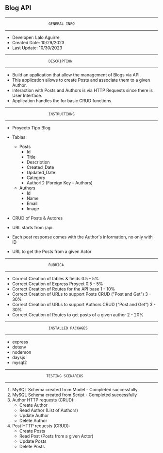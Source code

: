 ## Blog API
*************************************************************
                        GENERAL INFO
*************************************************************
+ Developer: Lalo Aguirre
+ Created Date: 10/29/2023
+ Last Update: 10/30/2023

*************************************************************
                        DESCRIPTION
*************************************************************
+ Build an application that allow the management of Blogs via API. 
+ This application allows to create Posts and associate them to a given Author.
+ Interaction with Posts and Authors is via HTTP Requests since there is User Interface.
+ Application handles the for basic CRUD functions. 
*************************************************************
                        INSTRUCTIONS
*************************************************************
+ Proyecto Tipo Blog

+ Tablas:
  + Posts
    + Id 
    + Title
    + Description
    + Created_Date
    + Updated_Date
    + Category
    + AuthorID (Foreign Key - Authors)
  + Authors
    + Id
    + Name
    + Email
    + Image
+ CRUD of Posts & Autores
+ URL starts from /api
+ Each post response comes with the Author's information, no only with ID
+ URL to get the Posts from a given Actor

*************************************************************
                        RUBRICA
*************************************************************
+ Correct Creation of tables & fields 0.5 - 5%
+ Correct Creation of Express Proyect 0.5 - 5%
+ Correct Creation of Routes for the API base  1 - 10%
+ Correct Creation of URLs to support Posts CRUD ("Post and Get")   3 - 30%
+ Correct Creation of URLs to support Authors CRUD ("Post and Get") 3 - 30%
+ Correct Creation of Routes to get posts of a given author  2 - 20%

*************************************************************
                        INSTALLED PACKAGES
*************************************************************
+ express
+ dotenv
+ nodemon
+ daysjs
+ mysql2

*************************************************************
                       TESTING SCENARIOS
*************************************************************
1. MySQL Schema created from Model - Completed successfully
2. MySQL Schema created from Script - Completed successfully
3. Author HTTP requests (CRUD):
   + Create Author
   + Read Author (List of Authors)
   + Update Author
   + Delete Author
4. Post HTTP requests (CRUD):
   + Create Posts
   + Read Post (Posts from a given Actor)
   + Update Posts
   + Delete Posts